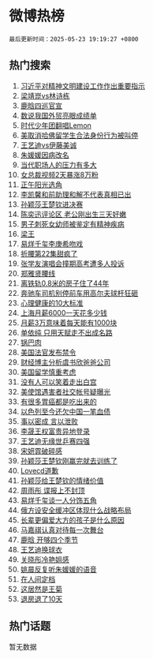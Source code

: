 # 微博热榜

`最后更新时间：2025-05-23 19:19:27 +0800`

## 热门搜索

1. [习近平对精神文明建设工作作出重要指示](https://m.weibo.cn/search?containerid=100103type%3D1%26t%3D10%26q%3D%23%E4%B9%A0%E8%BF%91%E5%B9%B3%E5%AF%B9%E7%B2%BE%E7%A5%9E%E6%96%87%E6%98%8E%E5%BB%BA%E8%AE%BE%E5%B7%A5%E4%BD%9C%E4%BD%9C%E5%87%BA%E9%87%8D%E8%A6%81%E6%8C%87%E7%A4%BA%23&stream_entry_id=51&isnewpage=1&extparam=seat%3D1%26pos%3D0%26cate%3D10103%26filter_type%3Drealtimehot%26q%3D%2523%25E4%25B9%25A0%25E8%25BF%2591%25E5%25B9%25B3%25E5%25AF%25B9%25E7%25B2%25BE%25E7%25A5%259E%25E6%2596%2587%25E6%2598%258E%25E5%25BB%25BA%25E8%25AE%25BE%25E5%25B7%25A5%25E4%25BD%259C%25E4%25BD%259C%25E5%2587%25BA%25E9%2587%258D%25E8%25A6%2581%25E6%258C%2587%25E7%25A4%25BA%2523%26dgr%3D0%26c_type%3D51%26stream_entry_id%3D51%26display_time%3D1747999165%26pre_seqid%3D17479991657030155540146)
1. [梁靖崑vs林诗栋](https://m.weibo.cn/search?containerid=100103type%3D1%26t%3D10%26q%3D%23%E6%A2%81%E9%9D%96%E5%B4%91vs%E6%9E%97%E8%AF%97%E6%A0%8B%23&stream_entry_id=31&isnewpage=1&extparam=seat%3D1%26pos%3D0%26filter_type%3Drealtimehot%26dgr%3D0%26c_type%3D31%26stream_entry_id%3D31%26cate%3D5001%26realpos%3D1%26q%3D%2523%25E6%25A2%2581%25E9%259D%2596%25E5%25B4%2591vs%25E6%259E%2597%25E8%25AF%2597%25E6%25A0%258B%2523%26flag%3D1%26band_rank%3D1%26lcate%3D5001%26display_time%3D1747999165%26pre_seqid%3D17479991657030155540146)
1. [鹿晗四巡官宣](https://m.weibo.cn/search?containerid=100103type%3D1%26t%3D10%26q%3D%23%E9%B9%BF%E6%99%97%E5%9B%9B%E5%B7%A1%E5%AE%98%E5%AE%A3%23&stream_entry_id=31&isnewpage=1&extparam=seat%3D1%26pos%3D1%26filter_type%3Drealtimehot%26dgr%3D0%26c_type%3D31%26stream_entry_id%3D31%26cate%3D5001%26realpos%3D2%26q%3D%2523%25E9%25B9%25BF%25E6%2599%2597%25E5%259B%259B%25E5%25B7%25A1%25E5%25AE%2598%25E5%25AE%25A3%2523%26flag%3D1%26band_rank%3D2%26lcate%3D5001%26display_time%3D1747999165%26pre_seqid%3D17479991657030155540146)
1. [数说我国外贸亮眼成绩单](https://m.weibo.cn/search?containerid=100103type%3D1%26t%3D10%26q%3D%23%E6%95%B0%E8%AF%B4%E6%88%91%E5%9B%BD%E5%A4%96%E8%B4%B8%E4%BA%AE%E7%9C%BC%E6%88%90%E7%BB%A9%E5%8D%95%23&stream_entry_id=31&isnewpage=1&extparam=seat%3D1%26pos%3D2%26filter_type%3Drealtimehot%26dgr%3D0%26c_type%3D31%26stream_entry_id%3D31%26cate%3D5001%26realpos%3D3%26q%3D%2523%25E6%2595%25B0%25E8%25AF%25B4%25E6%2588%2591%25E5%259B%25BD%25E5%25A4%2596%25E8%25B4%25B8%25E4%25BA%25AE%25E7%259C%25BC%25E6%2588%2590%25E7%25BB%25A9%25E5%258D%2595%2523%26flag%3D1%26band_rank%3D3%26lcate%3D5001%26display_time%3D1747999165%26pre_seqid%3D17479991657030155540146)
1. [时代少年团翻唱Lemon](https://m.weibo.cn/search?containerid=100103type%3D1%26t%3D10%26q%3D%23%E6%97%B6%E4%BB%A3%E5%B0%91%E5%B9%B4%E5%9B%A2%E7%BF%BB%E5%94%B1Lemon%23&stream_entry_id=31&isnewpage=1&extparam=seat%3D1%26pos%3D3%26topic_ad%3D1%26is_ad_pos%3D1%26q%3D%2523%25E6%2597%25B6%25E4%25BB%25A3%25E5%25B0%2591%25E5%25B9%25B4%25E5%259B%25A2%25E7%25BF%25BB%25E5%2594%25B1Lemon%2523%26dgr%3D0%26c_type%3D31%26adid%3D287215%26stream_entry_id%3D31%26cate%3D5001%26filter_type%3Drealtimehot%26band_rank%3D4%26lcate%3D5001%26display_time%3D1747999165%26pre_seqid%3D17479991657030155540146)
1. [美取消哈佛留学生合法身份行为被叫停](https://m.weibo.cn/search?containerid=100103type%3D1%26t%3D10%26q%3D%23%E7%BE%8E%E5%8F%96%E6%B6%88%E5%93%88%E4%BD%9B%E7%95%99%E5%AD%A6%E7%94%9F%E5%90%88%E6%B3%95%E8%BA%AB%E4%BB%BD%E8%A1%8C%E4%B8%BA%E8%A2%AB%E5%8F%AB%E5%81%9C%23&stream_entry_id=31&isnewpage=1&extparam=seat%3D1%26pos%3D4%26filter_type%3Drealtimehot%26dgr%3D0%26c_type%3D31%26stream_entry_id%3D31%26cate%3D5001%26realpos%3D4%26q%3D%2523%25E7%25BE%258E%25E5%258F%2596%25E6%25B6%2588%25E5%2593%2588%25E4%25BD%259B%25E7%2595%2599%25E5%25AD%25A6%25E7%2594%259F%25E5%2590%2588%25E6%25B3%2595%25E8%25BA%25AB%25E4%25BB%25BD%25E8%25A1%258C%25E4%25B8%25BA%25E8%25A2%25AB%25E5%258F%25AB%25E5%2581%259C%2523%26flag%3D1%26band_rank%3D4%26lcate%3D5001%26display_time%3D1747999165%26pre_seqid%3D17479991657030155540146)
1. [王艺迪vs伊藤美诚](https://m.weibo.cn/search?containerid=100103type%3D1%26t%3D10%26q%3D%E7%8E%8B%E8%89%BA%E8%BF%AAvs%E4%BC%8A%E8%97%A4%E7%BE%8E%E8%AF%9A&stream_entry_id=31&isnewpage=1&extparam=seat%3D1%26pos%3D5%26filter_type%3Drealtimehot%26dgr%3D0%26c_type%3D31%26stream_entry_id%3D31%26cate%3D5001%26realpos%3D5%26q%3D%25E7%258E%258B%25E8%2589%25BA%25E8%25BF%25AAvs%25E4%25BC%258A%25E8%2597%25A4%25E7%25BE%258E%25E8%25AF%259A%26flag%3D1%26band_rank%3D5%26lcate%3D5001%26display_time%3D1747999165%26pre_seqid%3D17479991657030155540146)
1. [朱媛媛因病改名](https://m.weibo.cn/search?containerid=100103type%3D1%26t%3D10%26q%3D%23%E6%9C%B1%E5%AA%9B%E5%AA%9B%E5%9B%A0%E7%97%85%E6%94%B9%E5%90%8D%23&stream_entry_id=31&isnewpage=1&extparam=seat%3D1%26pos%3D6%26filter_type%3Drealtimehot%26dgr%3D0%26c_type%3D31%26stream_entry_id%3D31%26cate%3D5001%26realpos%3D6%26q%3D%2523%25E6%259C%25B1%25E5%25AA%259B%25E5%25AA%259B%25E5%259B%25A0%25E7%2597%2585%25E6%2594%25B9%25E5%2590%258D%2523%26flag%3D2%26band_rank%3D6%26lcate%3D5001%26display_time%3D1747999165%26pre_seqid%3D17479991657030155540146)
1. [当代职场人的压力有多大](https://m.weibo.cn/search?containerid=100103type%3D1%26t%3D10%26q%3D%23%E5%BD%93%E4%BB%A3%E8%81%8C%E5%9C%BA%E4%BA%BA%E7%9A%84%E5%8E%8B%E5%8A%9B%E6%9C%89%E5%A4%9A%E5%A4%A7%23&stream_entry_id=31&isnewpage=1&extparam=seat%3D1%26pos%3D7%26topic_ad%3D1%26is_ad_pos%3D1%26q%3D%2523%25E5%25BD%2593%25E4%25BB%25A3%25E8%2581%258C%25E5%259C%25BA%25E4%25BA%25BA%25E7%259A%2584%25E5%258E%258B%25E5%258A%259B%25E6%259C%2589%25E5%25A4%259A%25E5%25A4%25A7%2523%26dgr%3D0%26c_type%3D31%26adid%3D287330%26stream_entry_id%3D31%26cate%3D5001%26filter_type%3Drealtimehot%26band_rank%3D7%26lcate%3D5001%26display_time%3D1747999165%26pre_seqid%3D17479991657030155540146)
1. [女总裁视频2天暴涨8万粉](https://m.weibo.cn/search?containerid=100103type%3D1%26t%3D10%26q%3D%23%E5%A5%B3%E6%80%BB%E8%A3%81%E8%A7%86%E9%A2%912%E5%A4%A9%E6%9A%B4%E6%B6%A88%E4%B8%87%E7%B2%89%23&stream_entry_id=31&isnewpage=1&extparam=seat%3D1%26pos%3D8%26filter_type%3Drealtimehot%26dgr%3D0%26c_type%3D31%26stream_entry_id%3D31%26cate%3D5001%26realpos%3D7%26q%3D%2523%25E5%25A5%25B3%25E6%2580%25BB%25E8%25A3%2581%25E8%25A7%2586%25E9%25A2%25912%25E5%25A4%25A9%25E6%259A%25B4%25E6%25B6%25A88%25E4%25B8%2587%25E7%25B2%2589%2523%26flag%3D1%26band_rank%3D7%26lcate%3D5001%26display_time%3D1747999165%26pre_seqid%3D17479991657030155540146)
1. [正午阳光选角](https://m.weibo.cn/search?containerid=100103type%3D1%26t%3D10%26q%3D%E6%AD%A3%E5%8D%88%E9%98%B3%E5%85%89%E9%80%89%E8%A7%92&stream_entry_id=31&isnewpage=1&extparam=seat%3D1%26pos%3D9%26filter_type%3Drealtimehot%26dgr%3D0%26c_type%3D31%26stream_entry_id%3D31%26cate%3D5001%26realpos%3D8%26q%3D%25E6%25AD%25A3%25E5%258D%2588%25E9%2598%25B3%25E5%2585%2589%25E9%2580%2589%25E8%25A7%2592%26flag%3D0%26band_rank%3D8%26lcate%3D5001%26display_time%3D1747999165%26pre_seqid%3D17479991657030155540146)
1. [李凯馨和前助理和解不代表真相已出](https://m.weibo.cn/search?containerid=100103type%3D1%26t%3D10%26q%3D%23%E6%9D%8E%E5%87%AF%E9%A6%A8%E5%92%8C%E5%89%8D%E5%8A%A9%E7%90%86%E5%92%8C%E8%A7%A3%E4%B8%8D%E4%BB%A3%E8%A1%A8%E7%9C%9F%E7%9B%B8%E5%B7%B2%E5%87%BA%23&stream_entry_id=31&isnewpage=1&extparam=seat%3D1%26pos%3D10%26filter_type%3Drealtimehot%26dgr%3D0%26c_type%3D31%26stream_entry_id%3D31%26cate%3D5001%26realpos%3D9%26q%3D%2523%25E6%259D%258E%25E5%2587%25AF%25E9%25A6%25A8%25E5%2592%258C%25E5%2589%258D%25E5%258A%25A9%25E7%2590%2586%25E5%2592%258C%25E8%25A7%25A3%25E4%25B8%258D%25E4%25BB%25A3%25E8%25A1%25A8%25E7%259C%259F%25E7%259B%25B8%25E5%25B7%25B2%25E5%2587%25BA%2523%26flag%3D1%26band_rank%3D9%26lcate%3D5001%26display_time%3D1747999165%26pre_seqid%3D17479991657030155540146)
1. [孙颖莎王楚钦进决赛](https://m.weibo.cn/search?containerid=100103type%3D1%26t%3D10%26q%3D%23%E5%AD%99%E9%A2%96%E8%8E%8E%E7%8E%8B%E6%A5%9A%E9%92%A6%E8%BF%9B%E5%86%B3%E8%B5%9B%23&stream_entry_id=31&isnewpage=1&extparam=seat%3D1%26pos%3D11%26filter_type%3Drealtimehot%26dgr%3D0%26c_type%3D31%26stream_entry_id%3D31%26cate%3D5001%26realpos%3D10%26q%3D%2523%25E5%25AD%2599%25E9%25A2%2596%25E8%258E%258E%25E7%258E%258B%25E6%25A5%259A%25E9%2592%25A6%25E8%25BF%259B%25E5%2586%25B3%25E8%25B5%259B%2523%26flag%3D0%26band_rank%3D10%26lcate%3D5001%26display_time%3D1747999165%26pre_seqid%3D17479991657030155540146)
1. [陈奕迅评论区 老公刚出生三天好嫩](https://m.weibo.cn/search?containerid=100103type%3D1%26t%3D10%26q%3D%E9%99%88%E5%A5%95%E8%BF%85%E8%AF%84%E8%AE%BA%E5%8C%BA+%E8%80%81%E5%85%AC%E5%88%9A%E5%87%BA%E7%94%9F%E4%B8%89%E5%A4%A9%E5%A5%BD%E5%AB%A9&stream_entry_id=31&isnewpage=1&extparam=seat%3D1%26pos%3D12%26filter_type%3Drealtimehot%26dgr%3D0%26c_type%3D31%26stream_entry_id%3D31%26cate%3D5001%26realpos%3D11%26q%3D%25E9%2599%2588%25E5%25A5%2595%25E8%25BF%2585%25E8%25AF%2584%25E8%25AE%25BA%25E5%258C%25BA%2520%25E8%2580%2581%25E5%2585%25AC%25E5%2588%259A%25E5%2587%25BA%25E7%2594%259F%25E4%25B8%2589%25E5%25A4%25A9%25E5%25A5%25BD%25E5%25AB%25A9%26flag%3D1%26band_rank%3D11%26lcate%3D5001%26display_time%3D1747999165%26pre_seqid%3D17479991657030155540146)
1. [男子刺死女幼师被鉴定有精神疾病](https://m.weibo.cn/search?containerid=100103type%3D1%26t%3D10%26q%3D%23%E7%94%B7%E5%AD%90%E5%88%BA%E6%AD%BB%E5%A5%B3%E5%B9%BC%E5%B8%88%E8%A2%AB%E9%89%B4%E5%AE%9A%E6%9C%89%E7%B2%BE%E7%A5%9E%E7%96%BE%E7%97%85%23&stream_entry_id=31&isnewpage=1&extparam=seat%3D1%26pos%3D13%26filter_type%3Drealtimehot%26dgr%3D0%26c_type%3D31%26stream_entry_id%3D31%26cate%3D5001%26realpos%3D12%26q%3D%2523%25E7%2594%25B7%25E5%25AD%2590%25E5%2588%25BA%25E6%25AD%25BB%25E5%25A5%25B3%25E5%25B9%25BC%25E5%25B8%2588%25E8%25A2%25AB%25E9%2589%25B4%25E5%25AE%259A%25E6%259C%2589%25E7%25B2%25BE%25E7%25A5%259E%25E7%2596%25BE%25E7%2597%2585%2523%26flag%3D0%26band_rank%3D12%26lcate%3D5001%26display_time%3D1747999165%26pre_seqid%3D17479991657030155540146)
1. [梁王](https://m.weibo.cn/search?containerid=100103type%3D1%26t%3D10%26q%3D%E6%A2%81%E7%8E%8B&stream_entry_id=31&isnewpage=1&extparam=seat%3D1%26pos%3D14%26filter_type%3Drealtimehot%26dgr%3D0%26c_type%3D31%26stream_entry_id%3D31%26cate%3D5001%26realpos%3D13%26q%3D%25E6%25A2%2581%25E7%258E%258B%26flag%3D1%26band_rank%3D13%26lcate%3D5001%26display_time%3D1747999165%26pre_seqid%3D17479991657030155540146)
1. [易烊千玺李庚希吻戏](https://m.weibo.cn/search?containerid=100103type%3D1%26t%3D10%26q%3D%23%E6%98%93%E7%83%8A%E5%8D%83%E7%8E%BA%E6%9D%8E%E5%BA%9A%E5%B8%8C%E5%90%BB%E6%88%8F%23&stream_entry_id=31&isnewpage=1&extparam=seat%3D1%26pos%3D15%26filter_type%3Drealtimehot%26dgr%3D0%26c_type%3D31%26stream_entry_id%3D31%26cate%3D5001%26realpos%3D14%26q%3D%2523%25E6%2598%2593%25E7%2583%258A%25E5%258D%2583%25E7%258E%25BA%25E6%259D%258E%25E5%25BA%259A%25E5%25B8%258C%25E5%2590%25BB%25E6%2588%258F%2523%26flag%3D0%26band_rank%3D14%26lcate%3D5001%26display_time%3D1747999165%26pre_seqid%3D17479991657030155540146)
1. [折腰第22集甜疯了](https://m.weibo.cn/search?containerid=100103type%3D1%26t%3D10%26q%3D%E6%8A%98%E8%85%B0%E7%AC%AC22%E9%9B%86%E7%94%9C%E7%96%AF%E4%BA%86&stream_entry_id=31&isnewpage=1&extparam=seat%3D1%26pos%3D16%26filter_type%3Drealtimehot%26dgr%3D0%26c_type%3D31%26stream_entry_id%3D31%26cate%3D5001%26realpos%3D15%26q%3D%25E6%258A%2598%25E8%2585%25B0%25E7%25AC%25AC22%25E9%259B%2586%25E7%2594%259C%25E7%2596%25AF%25E4%25BA%2586%26flag%3D1%26band_rank%3D15%26lcate%3D5001%26display_time%3D1747999165%26pre_seqid%3D17479991657030155540146)
1. [张学友演唱会撞期高考遭多人投诉](https://m.weibo.cn/search?containerid=100103type%3D1%26t%3D10%26q%3D%23%E5%BC%A0%E5%AD%A6%E5%8F%8B%E6%BC%94%E5%94%B1%E4%BC%9A%E6%92%9E%E6%9C%9F%E9%AB%98%E8%80%83%E9%81%AD%E5%A4%9A%E4%BA%BA%E6%8A%95%E8%AF%89%23&stream_entry_id=31&isnewpage=1&extparam=seat%3D1%26pos%3D17%26filter_type%3Drealtimehot%26dgr%3D0%26c_type%3D31%26stream_entry_id%3D31%26cate%3D5001%26realpos%3D16%26q%3D%2523%25E5%25BC%25A0%25E5%25AD%25A6%25E5%258F%258B%25E6%25BC%2594%25E5%2594%25B1%25E4%25BC%259A%25E6%2592%259E%25E6%259C%259F%25E9%25AB%2598%25E8%2580%2583%25E9%2581%25AD%25E5%25A4%259A%25E4%25BA%25BA%25E6%258A%2595%25E8%25AF%2589%2523%26flag%3D0%26band_rank%3D16%26lcate%3D5001%26display_time%3D1747999165%26pre_seqid%3D17479991657030155540146)
1. [郑雅贤腰线](https://m.weibo.cn/search?containerid=100103type%3D1%26t%3D10%26q%3D%23%E9%83%91%E9%9B%85%E8%B4%A4%E8%85%B0%E7%BA%BF%23&stream_entry_id=31&isnewpage=1&extparam=seat%3D1%26pos%3D18%26filter_type%3Drealtimehot%26dgr%3D0%26c_type%3D31%26stream_entry_id%3D31%26cate%3D5001%26realpos%3D17%26q%3D%2523%25E9%2583%2591%25E9%259B%2585%25E8%25B4%25A4%25E8%2585%25B0%25E7%25BA%25BF%2523%26flag%3D1%26band_rank%3D17%26lcate%3D5001%26display_time%3D1747999165%26pre_seqid%3D17479991657030155540146)
1. [离铁轨0.8米的房子住了44年](https://m.weibo.cn/search?containerid=100103type%3D1%26t%3D10%26q%3D%23%E7%A6%BB%E9%93%81%E8%BD%A80.8%E7%B1%B3%E7%9A%84%E6%88%BF%E5%AD%90%E4%BD%8F%E4%BA%8644%E5%B9%B4%23&stream_entry_id=31&isnewpage=1&extparam=seat%3D1%26pos%3D19%26filter_type%3Drealtimehot%26dgr%3D0%26c_type%3D31%26stream_entry_id%3D31%26cate%3D5001%26realpos%3D18%26q%3D%2523%25E7%25A6%25BB%25E9%2593%2581%25E8%25BD%25A80.8%25E7%25B1%25B3%25E7%259A%2584%25E6%2588%25BF%25E5%25AD%2590%25E4%25BD%258F%25E4%25BA%258644%25E5%25B9%25B4%2523%26flag%3D0%26band_rank%3D18%26lcate%3D5001%26display_time%3D1747999165%26pre_seqid%3D17479991657030155540146)
1. [奔驰车司机别停前车用高尔夫球杆狂砸](https://m.weibo.cn/search?containerid=100103type%3D1%26t%3D10%26q%3D%23%E5%A5%94%E9%A9%B0%E8%BD%A6%E5%8F%B8%E6%9C%BA%E5%88%AB%E5%81%9C%E5%89%8D%E8%BD%A6%E7%94%A8%E9%AB%98%E5%B0%94%E5%A4%AB%E7%90%83%E6%9D%86%E7%8B%82%E7%A0%B8%23&stream_entry_id=31&isnewpage=1&extparam=seat%3D1%26pos%3D20%26filter_type%3Drealtimehot%26dgr%3D0%26c_type%3D31%26stream_entry_id%3D31%26cate%3D5001%26realpos%3D19%26q%3D%2523%25E5%25A5%2594%25E9%25A9%25B0%25E8%25BD%25A6%25E5%258F%25B8%25E6%259C%25BA%25E5%2588%25AB%25E5%2581%259C%25E5%2589%258D%25E8%25BD%25A6%25E7%2594%25A8%25E9%25AB%2598%25E5%25B0%2594%25E5%25A4%25AB%25E7%2590%2583%25E6%259D%2586%25E7%258B%2582%25E7%25A0%25B8%2523%26flag%3D1%26band_rank%3D19%26lcate%3D5001%26display_time%3D1747999165%26pre_seqid%3D17479991657030155540146)
1. [心理健康的10大标准](https://m.weibo.cn/search?containerid=100103type%3D1%26t%3D10%26q%3D%E5%BF%83%E7%90%86%E5%81%A5%E5%BA%B7%E7%9A%8410%E5%A4%A7%E6%A0%87%E5%87%86&stream_entry_id=31&isnewpage=1&extparam=seat%3D1%26pos%3D21%26q%3D%25E5%25BF%2583%25E7%2590%2586%25E5%2581%25A5%25E5%25BA%25B7%25E7%259A%258410%25E5%25A4%25A7%25E6%25A0%2587%25E5%2587%2586%26dgr%3D0%26c_type%3D31%26stream_entry_id%3D31%26cate%3D5001%26realpos%3D20%26filter_type%3Drealtimehot%26is_ai_ask%3D1%26flag%3D0%26band_rank%3D20%26lcate%3D5001%26display_time%3D1747999165%26pre_seqid%3D17479991657030155540146)
1. [上海月薪6000一天花多少钱](https://m.weibo.cn/search?containerid=100103type%3D1%26t%3D10%26q%3D%E4%B8%8A%E6%B5%B7%E6%9C%88%E8%96%AA6000%E4%B8%80%E5%A4%A9%E8%8A%B1%E5%A4%9A%E5%B0%91%E9%92%B1&stream_entry_id=31&isnewpage=1&extparam=seat%3D1%26pos%3D22%26filter_type%3Drealtimehot%26dgr%3D0%26c_type%3D31%26stream_entry_id%3D31%26cate%3D5001%26realpos%3D21%26q%3D%25E4%25B8%258A%25E6%25B5%25B7%25E6%259C%2588%25E8%2596%25AA6000%25E4%25B8%2580%25E5%25A4%25A9%25E8%258A%25B1%25E5%25A4%259A%25E5%25B0%2591%25E9%2592%25B1%26flag%3D0%26band_rank%3D21%26lcate%3D5001%26display_time%3D1747999165%26pre_seqid%3D17479991657030155540146)
1. [月薪3万意味着每天能有1000块](https://m.weibo.cn/search?containerid=100103type%3D1%26t%3D10%26q%3D%E6%9C%88%E8%96%AA3%E4%B8%87%E6%84%8F%E5%91%B3%E7%9D%80%E6%AF%8F%E5%A4%A9%E8%83%BD%E6%9C%891000%E5%9D%97&stream_entry_id=31&isnewpage=1&extparam=seat%3D1%26pos%3D23%26filter_type%3Drealtimehot%26dgr%3D0%26c_type%3D31%26stream_entry_id%3D31%26cate%3D5001%26realpos%3D22%26q%3D%25E6%259C%2588%25E8%2596%25AA3%25E4%25B8%2587%25E6%2584%258F%25E5%2591%25B3%25E7%259D%2580%25E6%25AF%258F%25E5%25A4%25A9%25E8%2583%25BD%25E6%259C%25891000%25E5%259D%2597%26flag%3D1%26band_rank%3D22%26lcate%3D5001%26display_time%3D1747999165%26pre_seqid%3D17479991657030155540146)
1. [单依纯 只用天赋走不出成名路](https://m.weibo.cn/search?containerid=100103type%3D1%26t%3D10%26q%3D%E5%8D%95%E4%BE%9D%E7%BA%AF+%E5%8F%AA%E7%94%A8%E5%A4%A9%E8%B5%8B%E8%B5%B0%E4%B8%8D%E5%87%BA%E6%88%90%E5%90%8D%E8%B7%AF&stream_entry_id=31&isnewpage=1&extparam=seat%3D1%26pos%3D24%26filter_type%3Drealtimehot%26dgr%3D0%26c_type%3D31%26stream_entry_id%3D31%26cate%3D5001%26realpos%3D23%26q%3D%25E5%258D%2595%25E4%25BE%259D%25E7%25BA%25AF%2520%25E5%258F%25AA%25E7%2594%25A8%25E5%25A4%25A9%25E8%25B5%258B%25E8%25B5%25B0%25E4%25B8%258D%25E5%2587%25BA%25E6%2588%2590%25E5%2590%258D%25E8%25B7%25AF%26flag%3D0%26band_rank%3D23%26lcate%3D5001%26display_time%3D1747999165%26pre_seqid%3D17479991657030155540146)
1. [锅巴肉](https://m.weibo.cn/search?containerid=100103type%3D1%26t%3D10%26q%3D%E9%94%85%E5%B7%B4%E8%82%89&stream_entry_id=31&isnewpage=1&extparam=seat%3D1%26pos%3D25%26filter_type%3Drealtimehot%26dgr%3D0%26c_type%3D31%26stream_entry_id%3D31%26cate%3D5001%26realpos%3D24%26q%3D%25E9%2594%2585%25E5%25B7%25B4%25E8%2582%2589%26flag%3D1%26band_rank%3D24%26lcate%3D5001%26display_time%3D1747999165%26pre_seqid%3D17479991657030155540146)
1. [美国法官发布禁令](https://m.weibo.cn/search?containerid=100103type%3D1%26t%3D10%26q%3D%23%E7%BE%8E%E5%9B%BD%E6%B3%95%E5%AE%98%E5%8F%91%E5%B8%83%E7%A6%81%E4%BB%A4%23&stream_entry_id=31&isnewpage=1&extparam=seat%3D1%26pos%3D26%26filter_type%3Drealtimehot%26dgr%3D0%26c_type%3D31%26stream_entry_id%3D31%26cate%3D5001%26realpos%3D25%26q%3D%2523%25E7%25BE%258E%25E5%259B%25BD%25E6%25B3%2595%25E5%25AE%2598%25E5%258F%2591%25E5%25B8%2583%25E7%25A6%2581%25E4%25BB%25A4%2523%26flag%3D1%26band_rank%3D25%26lcate%3D5001%26display_time%3D1747999165%26pre_seqid%3D17479991657030155540146)
1. [财经博主分析虞书欣爸爸公司](https://m.weibo.cn/search?containerid=100103type%3D1%26t%3D10%26q%3D%23%E8%B4%A2%E7%BB%8F%E5%8D%9A%E4%B8%BB%E5%88%86%E6%9E%90%E8%99%9E%E4%B9%A6%E6%AC%A3%E7%88%B8%E7%88%B8%E5%85%AC%E5%8F%B8%23&stream_entry_id=31&isnewpage=1&extparam=seat%3D1%26pos%3D27%26filter_type%3Drealtimehot%26dgr%3D0%26c_type%3D31%26stream_entry_id%3D31%26cate%3D5001%26realpos%3D26%26q%3D%2523%25E8%25B4%25A2%25E7%25BB%258F%25E5%258D%259A%25E4%25B8%25BB%25E5%2588%2586%25E6%259E%2590%25E8%2599%259E%25E4%25B9%25A6%25E6%25AC%25A3%25E7%2588%25B8%25E7%2588%25B8%25E5%2585%25AC%25E5%258F%25B8%2523%26flag%3D1%26band_rank%3D26%26lcate%3D5001%26display_time%3D1747999165%26pre_seqid%3D17479991657030155540146)
1. [美国留学慎重考虑](https://m.weibo.cn/search?containerid=100103type%3D1%26t%3D10%26q%3D%E7%BE%8E%E5%9B%BD%E7%95%99%E5%AD%A6%E6%85%8E%E9%87%8D%E8%80%83%E8%99%91&stream_entry_id=31&isnewpage=1&extparam=seat%3D1%26pos%3D28%26filter_type%3Drealtimehot%26dgr%3D0%26c_type%3D31%26stream_entry_id%3D31%26cate%3D5001%26realpos%3D27%26q%3D%25E7%25BE%258E%25E5%259B%25BD%25E7%2595%2599%25E5%25AD%25A6%25E6%2585%258E%25E9%2587%258D%25E8%2580%2583%25E8%2599%2591%26flag%3D1%26band_rank%3D27%26lcate%3D5001%26display_time%3D1747999165%26pre_seqid%3D17479991657030155540146)
1. [没有人可以笑着走出白宫](https://m.weibo.cn/search?containerid=100103type%3D1%26t%3D10%26q%3D%E6%B2%A1%E6%9C%89%E4%BA%BA%E5%8F%AF%E4%BB%A5%E7%AC%91%E7%9D%80%E8%B5%B0%E5%87%BA%E7%99%BD%E5%AE%AB&stream_entry_id=31&isnewpage=1&extparam=seat%3D1%26pos%3D29%26filter_type%3Drealtimehot%26dgr%3D0%26c_type%3D31%26stream_entry_id%3D31%26cate%3D5001%26realpos%3D28%26q%3D%25E6%25B2%25A1%25E6%259C%2589%25E4%25BA%25BA%25E5%258F%25AF%25E4%25BB%25A5%25E7%25AC%2591%25E7%259D%2580%25E8%25B5%25B0%25E5%2587%25BA%25E7%2599%25BD%25E5%25AE%25AB%26flag%3D1%26band_rank%3D28%26lcate%3D5001%26display_time%3D1747999165%26pre_seqid%3D17479991657030155540146)
1. [美使馆遇害者社交帐号疑曝光](https://m.weibo.cn/search?containerid=100103type%3D1%26t%3D10%26q%3D%E7%BE%8E%E4%BD%BF%E9%A6%86%E9%81%87%E5%AE%B3%E8%80%85%E7%A4%BE%E4%BA%A4%E5%B8%90%E5%8F%B7%E7%96%91%E6%9B%9D%E5%85%89&stream_entry_id=31&isnewpage=1&extparam=seat%3D1%26pos%3D30%26filter_type%3Drealtimehot%26dgr%3D0%26c_type%3D31%26stream_entry_id%3D31%26cate%3D5001%26realpos%3D29%26q%3D%25E7%25BE%258E%25E4%25BD%25BF%25E9%25A6%2586%25E9%2581%2587%25E5%25AE%25B3%25E8%2580%2585%25E7%25A4%25BE%25E4%25BA%25A4%25E5%25B8%2590%25E5%258F%25B7%25E7%2596%2591%25E6%259B%259D%25E5%2585%2589%26flag%3D1%26band_rank%3D29%26lcate%3D5001%26display_time%3D1747999165%26pre_seqid%3D17479991657030155540146)
1. [有很多胃癌都是吃出来的](https://m.weibo.cn/search?containerid=100103type%3D1%26t%3D10%26q%3D%23%E6%9C%89%E5%BE%88%E5%A4%9A%E8%83%83%E7%99%8C%E9%83%BD%E6%98%AF%E5%90%83%E5%87%BA%E6%9D%A5%E7%9A%84%23&stream_entry_id=31&isnewpage=1&extparam=seat%3D1%26pos%3D31%26filter_type%3Drealtimehot%26dgr%3D0%26c_type%3D31%26stream_entry_id%3D31%26cate%3D5001%26realpos%3D30%26q%3D%2523%25E6%259C%2589%25E5%25BE%2588%25E5%25A4%259A%25E8%2583%2583%25E7%2599%258C%25E9%2583%25BD%25E6%2598%25AF%25E5%2590%2583%25E5%2587%25BA%25E6%259D%25A5%25E7%259A%2584%2523%26flag%3D1%26band_rank%3D30%26lcate%3D5001%26display_time%3D1747999165%26pre_seqid%3D17479991657030155540146)
1. [以色列至今还欠中国一笔血债](https://m.weibo.cn/search?containerid=100103type%3D1%26t%3D10%26q%3D%E4%BB%A5%E8%89%B2%E5%88%97%E8%87%B3%E4%BB%8A%E8%BF%98%E6%AC%A0%E4%B8%AD%E5%9B%BD%E4%B8%80%E7%AC%94%E8%A1%80%E5%80%BA&stream_entry_id=31&isnewpage=1&extparam=seat%3D1%26pos%3D32%26filter_type%3Drealtimehot%26dgr%3D0%26c_type%3D31%26stream_entry_id%3D31%26cate%3D5001%26realpos%3D31%26q%3D%25E4%25BB%25A5%25E8%2589%25B2%25E5%2588%2597%25E8%2587%25B3%25E4%25BB%258A%25E8%25BF%2598%25E6%25AC%25A0%25E4%25B8%25AD%25E5%259B%25BD%25E4%25B8%2580%25E7%25AC%2594%25E8%25A1%2580%25E5%2580%25BA%26flag%3D1%26band_rank%3D31%26lcate%3D5001%26display_time%3D1747999165%26pre_seqid%3D17479991657030155540146)
1. [事以密成 言以泄败](https://m.weibo.cn/search?containerid=100103type%3D1%26t%3D10%26q%3D%E4%BA%8B%E4%BB%A5%E5%AF%86%E6%88%90+%E8%A8%80%E4%BB%A5%E6%B3%84%E8%B4%A5&stream_entry_id=31&isnewpage=1&extparam=seat%3D1%26pos%3D33%26filter_type%3Drealtimehot%26dgr%3D0%26c_type%3D31%26stream_entry_id%3D31%26cate%3D5001%26realpos%3D32%26q%3D%25E4%25BA%258B%25E4%25BB%25A5%25E5%25AF%2586%25E6%2588%2590%2520%25E8%25A8%2580%25E4%25BB%25A5%25E6%25B3%2584%25E8%25B4%25A5%26flag%3D0%26band_rank%3D32%26lcate%3D5001%26display_time%3D1747999165%26pre_seqid%3D17479991657030155540146)
1. [李晟王权富贵异地登录](https://m.weibo.cn/search?containerid=100103type%3D1%26t%3D10%26q%3D%E6%9D%8E%E6%99%9F%E7%8E%8B%E6%9D%83%E5%AF%8C%E8%B4%B5%E5%BC%82%E5%9C%B0%E7%99%BB%E5%BD%95&stream_entry_id=31&isnewpage=1&extparam=seat%3D1%26pos%3D34%26filter_type%3Drealtimehot%26dgr%3D0%26c_type%3D31%26stream_entry_id%3D31%26cate%3D5001%26realpos%3D33%26q%3D%25E6%259D%258E%25E6%2599%259F%25E7%258E%258B%25E6%259D%2583%25E5%25AF%258C%25E8%25B4%25B5%25E5%25BC%2582%25E5%259C%25B0%25E7%2599%25BB%25E5%25BD%2595%26flag%3D1%26band_rank%3D33%26lcate%3D5001%26display_time%3D1747999165%26pre_seqid%3D17479991657030155540146)
1. [王艺迪无缘世乒赛四强](https://m.weibo.cn/search?containerid=100103type%3D1%26t%3D10%26q%3D%23%E7%8E%8B%E8%89%BA%E8%BF%AA%E6%97%A0%E7%BC%98%E4%B8%96%E4%B9%92%E8%B5%9B%E5%9B%9B%E5%BC%BA%23&stream_entry_id=31&isnewpage=1&extparam=seat%3D1%26pos%3D35%26filter_type%3Drealtimehot%26dgr%3D0%26c_type%3D31%26stream_entry_id%3D31%26cate%3D5001%26realpos%3D34%26q%3D%2523%25E7%258E%258B%25E8%2589%25BA%25E8%25BF%25AA%25E6%2597%25A0%25E7%25BC%2598%25E4%25B8%2596%25E4%25B9%2592%25E8%25B5%259B%25E5%259B%259B%25E5%25BC%25BA%2523%26flag%3D1%26band_rank%3D34%26lcate%3D5001%26display_time%3D1747999165%26pre_seqid%3D17479991657030155540146)
1. [宋妍霏破碎感](https://m.weibo.cn/search?containerid=100103type%3D1%26t%3D10%26q%3D%E5%AE%8B%E5%A6%8D%E9%9C%8F%E7%A0%B4%E7%A2%8E%E6%84%9F&stream_entry_id=31&isnewpage=1&extparam=seat%3D1%26pos%3D36%26filter_type%3Drealtimehot%26dgr%3D0%26c_type%3D31%26stream_entry_id%3D31%26cate%3D5001%26realpos%3D35%26q%3D%25E5%25AE%258B%25E5%25A6%258D%25E9%259C%258F%25E7%25A0%25B4%25E7%25A2%258E%25E6%2584%259F%26flag%3D1%26band_rank%3D35%26lcate%3D5001%26display_time%3D1747999165%26pre_seqid%3D17479991657030155540146)
1. [孙颖莎王楚钦刚赢完就去训练了](https://m.weibo.cn/search?containerid=100103type%3D1%26t%3D10%26q%3D%23%E5%AD%99%E9%A2%96%E8%8E%8E%E7%8E%8B%E6%A5%9A%E9%92%A6%E5%88%9A%E8%B5%A2%E5%AE%8C%E5%B0%B1%E5%8E%BB%E8%AE%AD%E7%BB%83%E4%BA%86%23&stream_entry_id=31&isnewpage=1&extparam=seat%3D1%26pos%3D37%26filter_type%3Drealtimehot%26dgr%3D0%26c_type%3D31%26stream_entry_id%3D31%26cate%3D5001%26realpos%3D36%26q%3D%2523%25E5%25AD%2599%25E9%25A2%2596%25E8%258E%258E%25E7%258E%258B%25E6%25A5%259A%25E9%2592%25A6%25E5%2588%259A%25E8%25B5%25A2%25E5%25AE%258C%25E5%25B0%25B1%25E5%258E%25BB%25E8%25AE%25AD%25E7%25BB%2583%25E4%25BA%2586%2523%26flag%3D1%26band_rank%3D36%26lcate%3D5001%26display_time%3D1747999165%26pre_seqid%3D17479991657030155540146)
1. [Lovecd道歉](https://m.weibo.cn/search?containerid=100103type%3D1%26t%3D10%26q%3D%23Lovecd%E9%81%93%E6%AD%89%23&stream_entry_id=31&isnewpage=1&extparam=seat%3D1%26pos%3D38%26filter_type%3Drealtimehot%26dgr%3D0%26c_type%3D31%26stream_entry_id%3D31%26cate%3D5001%26realpos%3D37%26q%3D%2523Lovecd%25E9%2581%2593%25E6%25AD%2589%2523%26flag%3D0%26band_rank%3D37%26lcate%3D5001%26display_time%3D1747999165%26pre_seqid%3D17479991657030155540146)
1. [孙颖莎给王楚钦的情绪价值](https://m.weibo.cn/search?containerid=100103type%3D1%26t%3D10%26q%3D%23%E5%AD%99%E9%A2%96%E8%8E%8E%E7%BB%99%E7%8E%8B%E6%A5%9A%E9%92%A6%E7%9A%84%E6%83%85%E7%BB%AA%E4%BB%B7%E5%80%BC%23&stream_entry_id=31&isnewpage=1&extparam=seat%3D1%26pos%3D39%26filter_type%3Drealtimehot%26dgr%3D0%26c_type%3D31%26stream_entry_id%3D31%26cate%3D5001%26realpos%3D38%26q%3D%2523%25E5%25AD%2599%25E9%25A2%2596%25E8%258E%258E%25E7%25BB%2599%25E7%258E%258B%25E6%25A5%259A%25E9%2592%25A6%25E7%259A%2584%25E6%2583%2585%25E7%25BB%25AA%25E4%25BB%25B7%25E5%2580%25BC%2523%26flag%3D1%26band_rank%3D38%26lcate%3D5001%26display_time%3D1747999165%26pre_seqid%3D17479991657030155540146)
1. [周雨彤 谍报上不封顶](https://m.weibo.cn/search?containerid=100103type%3D1%26t%3D10%26q%3D%E5%91%A8%E9%9B%A8%E5%BD%A4+%E8%B0%8D%E6%8A%A5%E4%B8%8A%E4%B8%8D%E5%B0%81%E9%A1%B6&stream_entry_id=31&isnewpage=1&extparam=seat%3D1%26pos%3D40%26filter_type%3Drealtimehot%26dgr%3D0%26c_type%3D31%26stream_entry_id%3D31%26cate%3D5001%26realpos%3D39%26q%3D%25E5%2591%25A8%25E9%259B%25A8%25E5%25BD%25A4%2520%25E8%25B0%258D%25E6%258A%25A5%25E4%25B8%258A%25E4%25B8%258D%25E5%25B0%2581%25E9%25A1%25B6%26flag%3D1%26band_rank%3D39%26lcate%3D5001%26display_time%3D1747999165%26pre_seqid%3D17479991657030155540146)
1. [易烊千玺谈一人分饰五角](https://m.weibo.cn/search?containerid=100103type%3D1%26t%3D10%26q%3D%23%E6%98%93%E7%83%8A%E5%8D%83%E7%8E%BA%E8%B0%88%E4%B8%80%E4%BA%BA%E5%88%86%E9%A5%B0%E4%BA%94%E8%A7%92%23&stream_entry_id=31&isnewpage=1&extparam=seat%3D1%26pos%3D41%26filter_type%3Drealtimehot%26dgr%3D0%26c_type%3D31%26stream_entry_id%3D31%26cate%3D5001%26realpos%3D40%26q%3D%2523%25E6%2598%2593%25E7%2583%258A%25E5%258D%2583%25E7%258E%25BA%25E8%25B0%2588%25E4%25B8%2580%25E4%25BA%25BA%25E5%2588%2586%25E9%25A5%25B0%25E4%25BA%2594%25E8%25A7%2592%2523%26flag%3D1%26band_rank%3D40%26lcate%3D5001%26display_time%3D1747999165%26pre_seqid%3D17479991657030155540146)
1. [俄方设安全缓冲区体现什么战略布局](https://m.weibo.cn/search?containerid=100103type%3D1%26t%3D10%26q%3D%E4%BF%84%E6%96%B9%E8%AE%BE%E5%AE%89%E5%85%A8%E7%BC%93%E5%86%B2%E5%8C%BA%E4%BD%93%E7%8E%B0%E4%BB%80%E4%B9%88%E6%88%98%E7%95%A5%E5%B8%83%E5%B1%80&stream_entry_id=31&isnewpage=1&extparam=seat%3D1%26pos%3D42%26q%3D%25E4%25BF%2584%25E6%2596%25B9%25E8%25AE%25BE%25E5%25AE%2589%25E5%2585%25A8%25E7%25BC%2593%25E5%2586%25B2%25E5%258C%25BA%25E4%25BD%2593%25E7%258E%25B0%25E4%25BB%2580%25E4%25B9%2588%25E6%2588%2598%25E7%2595%25A5%25E5%25B8%2583%25E5%25B1%2580%26dgr%3D0%26c_type%3D31%26stream_entry_id%3D31%26cate%3D5001%26realpos%3D41%26filter_type%3Drealtimehot%26is_ai_ask%3D1%26flag%3D1%26band_rank%3D41%26lcate%3D5001%26display_time%3D1747999165%26pre_seqid%3D17479991657030155540146)
1. [长辈更偏爱大方的孩子是什么原因](https://m.weibo.cn/search?containerid=100103type%3D1%26t%3D10%26q%3D%E9%95%BF%E8%BE%88%E6%9B%B4%E5%81%8F%E7%88%B1%E5%A4%A7%E6%96%B9%E7%9A%84%E5%AD%A9%E5%AD%90%E6%98%AF%E4%BB%80%E4%B9%88%E5%8E%9F%E5%9B%A0&stream_entry_id=31&isnewpage=1&extparam=seat%3D1%26pos%3D43%26q%3D%25E9%2595%25BF%25E8%25BE%2588%25E6%259B%25B4%25E5%2581%258F%25E7%2588%25B1%25E5%25A4%25A7%25E6%2596%25B9%25E7%259A%2584%25E5%25AD%25A9%25E5%25AD%2590%25E6%2598%25AF%25E4%25BB%2580%25E4%25B9%2588%25E5%258E%259F%25E5%259B%25A0%26dgr%3D0%26c_type%3D31%26stream_entry_id%3D31%26cate%3D5001%26realpos%3D42%26filter_type%3Drealtimehot%26is_ai_ask%3D1%26flag%3D1%26band_rank%3D42%26lcate%3D5001%26display_time%3D1747999165%26pre_seqid%3D17479991657030155540146)
1. [马嘉祺认真对待每一次舞台](https://m.weibo.cn/search?containerid=100103type%3D1%26t%3D10%26q%3D%E9%A9%AC%E5%98%89%E7%A5%BA%E8%AE%A4%E7%9C%9F%E5%AF%B9%E5%BE%85%E6%AF%8F%E4%B8%80%E6%AC%A1%E8%88%9E%E5%8F%B0&stream_entry_id=31&isnewpage=1&extparam=seat%3D1%26pos%3D44%26filter_type%3Drealtimehot%26dgr%3D0%26c_type%3D31%26stream_entry_id%3D31%26cate%3D5001%26realpos%3D43%26q%3D%25E9%25A9%25AC%25E5%2598%2589%25E7%25A5%25BA%25E8%25AE%25A4%25E7%259C%259F%25E5%25AF%25B9%25E5%25BE%2585%25E6%25AF%258F%25E4%25B8%2580%25E6%25AC%25A1%25E8%2588%259E%25E5%258F%25B0%26flag%3D1%26band_rank%3D43%26lcate%3D5001%26display_time%3D1747999165%26pre_seqid%3D17479991657030155540146)
1. [鹿晗 开够四个季节](https://m.weibo.cn/search?containerid=100103type%3D1%26t%3D10%26q%3D%E9%B9%BF%E6%99%97+%E5%BC%80%E5%A4%9F%E5%9B%9B%E4%B8%AA%E5%AD%A3%E8%8A%82&stream_entry_id=31&isnewpage=1&extparam=seat%3D1%26pos%3D45%26filter_type%3Drealtimehot%26dgr%3D0%26c_type%3D31%26stream_entry_id%3D31%26cate%3D5001%26realpos%3D44%26q%3D%25E9%25B9%25BF%25E6%2599%2597%2520%25E5%25BC%2580%25E5%25A4%259F%25E5%259B%259B%25E4%25B8%25AA%25E5%25AD%25A3%25E8%258A%2582%26flag%3D1%26band_rank%3D44%26lcate%3D5001%26display_time%3D1747999165%26pre_seqid%3D17479991657030155540146)
1. [王艺迪换球衣](https://m.weibo.cn/search?containerid=100103type%3D1%26t%3D10%26q%3D%23%E7%8E%8B%E8%89%BA%E8%BF%AA%E6%8D%A2%E7%90%83%E8%A1%A3%23&stream_entry_id=31&isnewpage=1&extparam=seat%3D1%26pos%3D46%26filter_type%3Drealtimehot%26dgr%3D0%26c_type%3D31%26stream_entry_id%3D31%26cate%3D5001%26realpos%3D45%26q%3D%2523%25E7%258E%258B%25E8%2589%25BA%25E8%25BF%25AA%25E6%258D%25A2%25E7%2590%2583%25E8%25A1%25A3%2523%26flag%3D1%26band_rank%3D45%26lcate%3D5001%26display_time%3D1747999165%26pre_seqid%3D17479991657030155540146)
1. [关晓彤冷艳姐感](https://m.weibo.cn/search?containerid=100103type%3D1%26t%3D10%26q%3D%E5%85%B3%E6%99%93%E5%BD%A4%E5%86%B7%E8%89%B3%E5%A7%90%E6%84%9F&stream_entry_id=31&isnewpage=1&extparam=seat%3D1%26pos%3D47%26filter_type%3Drealtimehot%26dgr%3D0%26c_type%3D31%26stream_entry_id%3D31%26cate%3D5001%26realpos%3D46%26q%3D%25E5%2585%25B3%25E6%2599%2593%25E5%25BD%25A4%25E5%2586%25B7%25E8%2589%25B3%25E5%25A7%2590%25E6%2584%259F%26flag%3D1%26band_rank%3D46%26lcate%3D5001%26display_time%3D1747999165%26pre_seqid%3D17479991657030155540146)
1. [姚晨反复听朱媛媛的语音](https://m.weibo.cn/search?containerid=100103type%3D1%26t%3D10%26q%3D%23%E5%A7%9A%E6%99%A8%E5%8F%8D%E5%A4%8D%E5%90%AC%E6%9C%B1%E5%AA%9B%E5%AA%9B%E7%9A%84%E8%AF%AD%E9%9F%B3%23&stream_entry_id=31&isnewpage=1&extparam=seat%3D1%26pos%3D48%26filter_type%3Drealtimehot%26dgr%3D0%26c_type%3D31%26stream_entry_id%3D31%26cate%3D5001%26realpos%3D47%26q%3D%2523%25E5%25A7%259A%25E6%2599%25A8%25E5%258F%258D%25E5%25A4%258D%25E5%2590%25AC%25E6%259C%25B1%25E5%25AA%259B%25E5%25AA%259B%25E7%259A%2584%25E8%25AF%25AD%25E9%259F%25B3%2523%26flag%3D0%26band_rank%3D47%26lcate%3D5001%26display_time%3D1747999165%26pre_seqid%3D17479991657030155540146)
1. [在人间定档](https://m.weibo.cn/search?containerid=100103type%3D1%26t%3D10%26q%3D%23%E5%9C%A8%E4%BA%BA%E9%97%B4%E5%AE%9A%E6%A1%A3%23&stream_entry_id=31&isnewpage=1&extparam=seat%3D1%26pos%3D49%26filter_type%3Drealtimehot%26dgr%3D0%26c_type%3D31%26stream_entry_id%3D31%26cate%3D5001%26realpos%3D48%26q%3D%2523%25E5%259C%25A8%25E4%25BA%25BA%25E9%2597%25B4%25E5%25AE%259A%25E6%25A1%25A3%2523%26flag%3D0%26band_rank%3D48%26lcate%3D5001%26display_time%3D1747999165%26pre_seqid%3D17479991657030155540146)
1. [这居然是王菊](https://m.weibo.cn/search?containerid=100103type%3D1%26t%3D10%26q%3D%E8%BF%99%E5%B1%85%E7%84%B6%E6%98%AF%E7%8E%8B%E8%8F%8A&stream_entry_id=31&isnewpage=1&extparam=seat%3D1%26pos%3D50%26filter_type%3Drealtimehot%26dgr%3D0%26c_type%3D31%26stream_entry_id%3D31%26cate%3D5001%26realpos%3D49%26q%3D%25E8%25BF%2599%25E5%25B1%2585%25E7%2584%25B6%25E6%2598%25AF%25E7%258E%258B%25E8%258F%258A%26flag%3D0%26band_rank%3D49%26lcate%3D5001%26display_time%3D1747999165%26pre_seqid%3D17479991657030155540146)
1. [退房退了10天](https://m.weibo.cn/search?containerid=100103type%3D1%26t%3D10%26q%3D%23%E9%80%80%E6%88%BF%E9%80%80%E4%BA%8610%E5%A4%A9%23&stream_entry_id=31&isnewpage=1&extparam=seat%3D1%26pos%3D51%26filter_type%3Drealtimehot%26dgr%3D0%26c_type%3D31%26stream_entry_id%3D31%26cate%3D5001%26realpos%3D50%26q%3D%2523%25E9%2580%2580%25E6%2588%25BF%25E9%2580%2580%25E4%25BA%258610%25E5%25A4%25A9%2523%26flag%3D0%26band_rank%3D50%26lcate%3D5001%26display_time%3D1747999165%26pre_seqid%3D17479991657030155540146)

## 热门话题

暂无数据
